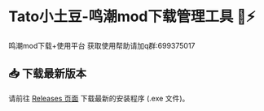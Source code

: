 # Tato小土豆-鸣潮mod下载管理工具 🌊⚡
鸣潮mod下载+使用平台
获取使用帮助请加q群:699375017
## 📥 下载最新版本
请前往 [Releases 页面]([https://github.com/你的用户名/你的仓库名/releases](https://github.com/wlwlwlmt91/Tato/releases)) 下载最新的安装程序 (.exe 文件)。
